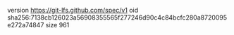 version https://git-lfs.github.com/spec/v1
oid sha256:7138cb126023a56908355565f277246d90c4c84bcfc280a8720095e272a74847
size 961
